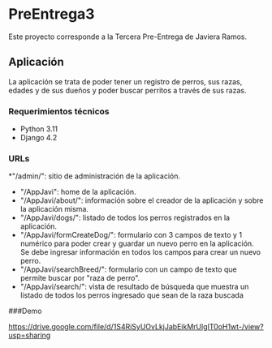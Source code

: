 # PreEntrega3

Este proyecto corresponde a la Tercera Pre-Entrega de Javiera Ramos.

## Aplicación

La aplicación se trata de poder tener un registro de perros, sus razas, edades y de sus dueños y poder buscar perritos a través de sus razas.

### Requerimientos técnicos
* Python 3.11
* Django 4.2

### URLs
*"/admin/": sitio de administración de la aplicación.
* "/AppJavi": home de la aplicación.
* "/AppJavi/about/": información sobre el creador de la aplicación y sobre la aplicación misma.
* "/AppJavi/dogs/": listado de todos los perros registrados en la aplicación.
* "/AppJavi/formCreateDog/": formulario con 3 campos de texto y 1 numérico para poder crear y guardar un nuevo perro en la aplicación. Se debe ingresar información en todos los campos para crear un nuevo perro.
* "/AppJavi/searchBreed/": formulario con un campo de texto que permite buscar por "raza de perro".
* "/AppJavi/search/": vista de resultado de búsqueda que muestra un listado de todos los perros ingresado que sean de la raza buscada

###Demo

https://drive.google.com/file/d/1S4RiSyUOvLkjJabEikMrUlgIT0oH1wt-/view?usp=sharing
